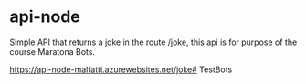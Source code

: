 # api-node

Simple API that returns a joke in the route /joke, this api is for purpose of the course Maratona Bots.

https://api-node-malfatti.azurewebsites.net/joke# TestBots
